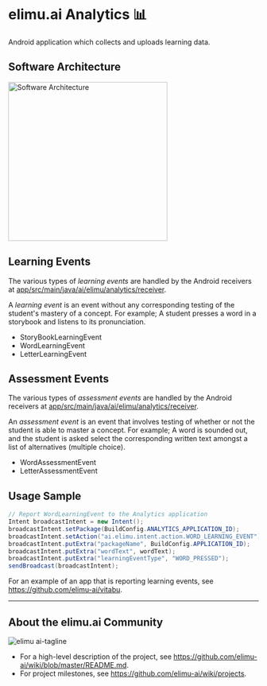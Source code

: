 # elimu.ai Analytics 📊

Android application which collects and uploads learning data.

## Software Architecture

[
  <img width="320" alt="Software Architecture" src="https://user-images.githubusercontent.com/15718174/83595568-fb6a1e00-a594-11ea-990a-10c0bd62ed11.png">
](https://github.com/elimu-ai/wiki/blob/master/SOFTWARE_ARCHITECTURE.md)

## Learning Events

The various types of _learning events_ are handled by the Android receivers at [app/src/main/java/ai/elimu/analytics/receiver](app/src/main/java/ai/elimu/analytics/receiver).

A _learning event_ is an event without any corresponding testing of the student's mastery of a concept. For example; A student presses a word in a storybook and listens to its pronunciation.

  * StoryBookLearningEvent
  * WordLearningEvent
  * LetterLearningEvent

## Assessment Events

The various types of _assessment events_ are handled by the Android receivers at [app/src/main/java/ai/elimu/analytics/receiver](app/src/main/java/ai/elimu/analytics/receiver).

An _assessment event_ is an event that involves testing of whether or not the student is able to master a concept. For example; A word is sounded out, and the student is asked select the corresponding written text amongst a list of alternatives (multiple choice).

  * WordAssessmentEvent
  * LetterAssessmentEvent

## Usage Sample

```java
// Report WordLearningEvent to the Analytics application
Intent broadcastIntent = new Intent();
broadcastIntent.setPackage(BuildConfig.ANALYTICS_APPLICATION_ID);
broadcastIntent.setAction("ai.elimu.intent.action.WORD_LEARNING_EVENT");
broadcastIntent.putExtra("packageName", BuildConfig.APPLICATION_ID);
broadcastIntent.putExtra("wordText", wordText);
broadcastIntent.putExtra("learningEventType", "WORD_PRESSED");
sendBroadcast(broadcastIntent);
```

For an example of an app that is reporting learning events, see https://github.com/elimu-ai/vitabu.

---

## About the elimu.ai Community

![elimu ai-tagline](https://user-images.githubusercontent.com/15718174/54360503-e8e88980-465c-11e9-9792-32b513105cf3.png)

 * For a high-level description of the project, see https://github.com/elimu-ai/wiki/blob/master/README.md.
 * For project milestones, see https://github.com/elimu-ai/wiki/projects.
